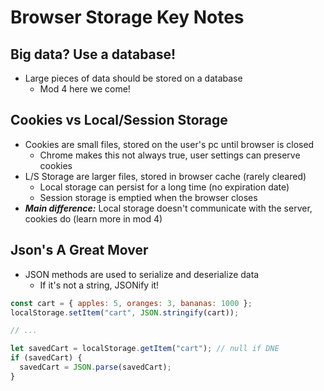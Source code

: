 # Browser Storage Key Notes

## Big data? Use a database!

- Large pieces of data should be stored on a database
  - Mod 4 here we come!

## Cookies vs Local/Session Storage

- Cookies are small files, stored on the user's pc until browser is closed
  - Chrome makes this not always true, user settings can preserve cookies
- L/S Storage are larger files, stored in browser cache (rarely cleared)
  - Local storage can persist for a long time (no expiration date)
  - Session storage is emptied when the browser closes
- **_Main difference:_** Local storage doesn't communicate with the server, cookies do (learn more in mod 4)

## Json's A Great Mover

- JSON methods are used to serialize and deserialize data
  - If it's not a string, JSONify it!

```js
const cart = { apples: 5, oranges: 3, bananas: 1000 };
localStorage.setItem("cart", JSON.stringify(cart));

// ...

let savedCart = localStorage.getItem("cart"); // null if DNE
if (savedCart) {
  savedCart = JSON.parse(savedCart);
}
```
